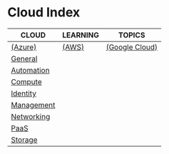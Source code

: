 # Cloud Index

|CLOUD|LEARNING|TOPICS|
|---|---|---|
|[(Azure)](azure-index)|[(AWS)](aws-index)|[(Google Cloud)](google-cloud-index)|
|[General](cloud/azure/azure-general)|||
|[Automation](cloud/azure/azure-automation)|||
|[Compute](cloud/azure/azure-compute)|||
|[Identity](cloud/azure/cloud/azure/azure-identity)|||
|[Management](azure-management)|||
|[Networking](azure-networking)|||
|[PaaS](azure-paas)|||
|[Storage](azure-storage)|||